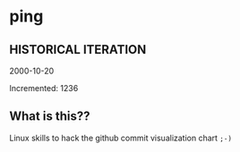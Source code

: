 # ping

## HISTORICAL ITERATION
2000-10-20

Incremented: 1236

## What is this?? 
Linux skills to hack the github commit visualization chart `;-)`

